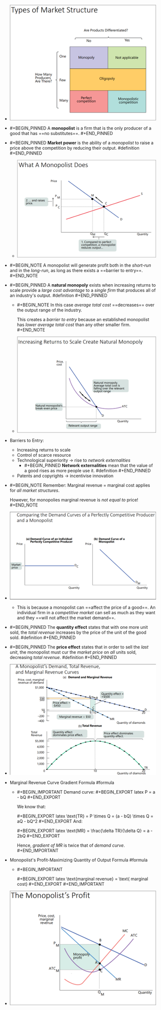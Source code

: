 - ![image.png](../assets/image_1700472257568_0.png)
- #+BEGIN_PINNED
  A **monopolist** is a firm that is the only producer of a good that has ==no substitutes==.
  #+END_PINNED
- #+BEGIN_PINNED
  **Market power** is the ability of a *monopolist* to raise a price above the competition by reducing their output. #definition 
  #+END_PINNED
	- ![image.png](../assets/image_1700472500365_0.png)
- #+BEGIN_NOTE
  A monopolist will generate profit both in the *short-run* and in the *long-run*, as long as there exists a ==barrier to entry==.
  #+END_NOTE
- #+BEGIN_PINNED
  A **natural monopoly** exists when increasing returns to scale provide a *large cost advantage* to a *single firm* that produces all of an industry's output. #definition 
  #+END_PINNED
	- #+BEGIN_NOTE
	  In this case *average total cost* ==decreases== over the output range of the industry.
	  
	  This creates a *barrier to entry* because an established monopolist has *lower average total cost* than any other smaller firm.
	  #+END_NOTE
	- ![image.png](../assets/image_1700472860795_0.png)
- Barriers to Entry:
	- Increasing returns to scale
	- Control of scarce resource
	- Technological superiority -> rise to *network externalities*
		- #+BEGIN_PINNED
		  **Network externalities** mean that the value of a good rises as more people use it. #definition 
		  #+END_PINNED
	- Patents and copyrights -> incentivise innovation
- #+BEGIN_NOTE
  Remember: Marginal revenue = marginal cost applies for *all market structures*.
  
  However, for monopolies marginal revenue is *not equal to* price!
  #+END_NOTE
- ![image.png](../assets/image_1700473494227_0.png)
	- This is because a monopolist can ==affect the price of a good==. An individual firm in a *competitive market* can sell as much as they want and they ==will not affect the market demand==.
- #+BEGIN_PINNED
  The **quantity effect** states that with one more unit sold, the *total revenue* increases by the price of the unit of the good sold. #definition 
  #+END_PINNED
- #+BEGIN_PINNED
  The **price effect** states that in order to sell the *last unit*, the monopolist must cur the *market price* on *all* units sold, decreasing *total revenue*. #definition 
  #+END_PINNED
- ![image.png](../assets/image_1700473828082_0.png)
- Marginal Revenue Curve Gradient Formula #formula
	- #+BEGIN_IMPORTANT
	  Demand curve:
	  #+BEGIN_EXPORT latex
	  P = a - bQ
	  #+END_EXPORT
	  
	  We know that:
	  
	  #+BEGIN_EXPORT latex
	  \text{TR} = P \times Q = (a - bQ) \times Q = aQ - bQ^2
	  #+END_EXPORT 
	  And:
	  
	  #+BEGIN_EXPORT latex
	  \text{MR} = \frac{\delta TR}{\delta Q} = a - 2bQ
	  #+END_EXPORT 
	  
	  Hence, *gradient of MR* is twice that of *demand curve*.
	  #+END_IMPORTANT
- Monopolist's Profit-Maximizing Quantity of Output Formula #formula
	- #+BEGIN_IMPORTANT
	  
	  #+BEGIN_EXPORT latex
	  \text{marginal revenue} = \text{ marginal cost}
	  #+END_EXPORT 
	  #+END_IMPORTANT
- ![image.png](../assets/image_1700474404350_0.png)